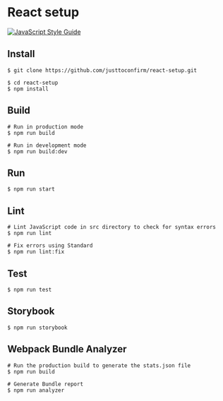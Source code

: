 # React setup

[![JavaScript Style Guide](https://img.shields.io/badge/code_style-standard-brightgreen.svg)](https://standardjs.com)

## Install
```
$ git clone https://github.com/justtoconfirm/react-setup.git

$ cd react-setup
$ npm install
```

## Build
```
# Run in production mode
$ npm run build

# Run in development mode
$ npm run build:dev
```

## Run
```
$ npm run start
```

## Lint
```
# Lint JavaScript code in src directory to check for syntax errors
$ npm run lint

# Fix errors using Standard
$ npm run lint:fix
```

## Test
```
$ npm run test
```

## Storybook
```
$ npm run storybook
```

## Webpack Bundle Analyzer
```
# Run the production build to generate the stats.json file
$ npm run build

# Generate Bundle report
$ npm run analyzer
```